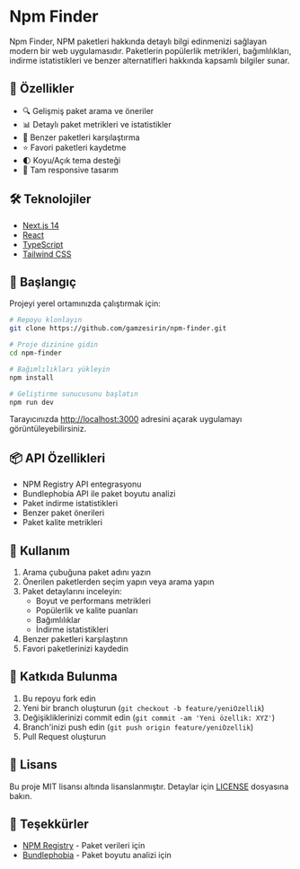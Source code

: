 # Npm Finder

Npm Finder, NPM paketleri hakkında detaylı bilgi edinmenizi sağlayan modern bir web uygulamasıdır. Paketlerin popülerlik metrikleri, bağımlılıkları, indirme istatistikleri ve benzer alternatifleri hakkında kapsamlı bilgiler sunar.

## 🚀 Özellikler

- 🔍 Gelişmiş paket arama ve öneriler
- 📊 Detaylı paket metrikleri ve istatistikler
- 💫 Benzer paketleri karşılaştırma
- ⭐ Favori paketleri kaydetme
- 🌓 Koyu/Açık tema desteği
- 📱 Tam responsive tasarım

## 🛠️ Teknolojiler

- [Next.js 14](https://nextjs.org/)
- [React](https://reactjs.org/)
- [TypeScript](https://www.typescriptlang.org/)
- [Tailwind CSS](https://tailwindcss.com/)

## 🚦 Başlangıç

Projeyi yerel ortamınızda çalıştırmak için:

```bash
# Repoyu klonlayın
git clone https://github.com/gamzesirin/npm-finder.git

# Proje dizinine gidin
cd npm-finder

# Bağımlılıkları yükleyin
npm install

# Geliştirme sunucusunu başlatın
npm run dev
```

Tarayıcınızda [http://localhost:3000](http://localhost:3000) adresini açarak uygulamayı görüntüleyebilirsiniz.

## 📦 API Özellikleri

- NPM Registry API entegrasyonu
- Bundlephobia API ile paket boyutu analizi
- Paket indirme istatistikleri
- Benzer paket önerileri
- Paket kalite metrikleri

## 🎯 Kullanım

1. Arama çubuğuna paket adını yazın
2. Önerilen paketlerden seçim yapın veya arama yapın
3. Paket detaylarını inceleyin:
   - Boyut ve performans metrikleri
   - Popülerlik ve kalite puanları
   - Bağımlılıklar
   - İndirme istatistikleri
4. Benzer paketleri karşılaştırın
5. Favori paketlerinizi kaydedin

## 🤝 Katkıda Bulunma

1. Bu repoyu fork edin
2. Yeni bir branch oluşturun (`git checkout -b feature/yeniOzellik`)
3. Değişikliklerinizi commit edin (`git commit -am 'Yeni özellik: XYZ'`)
4. Branch'inizi push edin (`git push origin feature/yeniOzellik`)
5. Pull Request oluşturun

## 📝 Lisans

Bu proje MIT lisansı altında lisanslanmıştır. Detaylar için [LICENSE](LICENSE) dosyasına bakın.

## 🙏 Teşekkürler

- [NPM Registry](https://www.npmjs.com/) - Paket verileri için
- [Bundlephobia](https://bundlephobia.com/) - Paket boyutu analizi için
